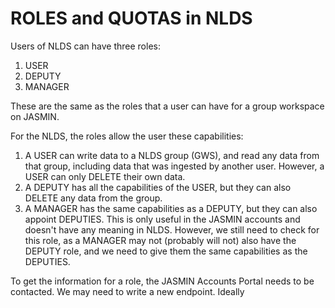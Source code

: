 ROLES and QUOTAS in NLDS
========================

Users of NLDS can have three roles:

1. USER
2. DEPUTY
3. MANAGER

These are the same as the roles that a user can have for a group workspace on JASMIN.

For the NLDS, the roles allow the user these capabilities:

1. A USER can write data to a NLDS group (GWS), and read any data from that group, including data that was ingested by another user.  However, a USER can only DELETE their own data.
2. A DEPUTY has all the capabilities of the USER, but they can also DELETE any data from the group.
3. A MANAGER has the same capabilities as a DEPUTY, but they can also appoint DEPUTIES.  This is only useful in the JASMIN accounts and doesn't have any meaning in NLDS.  However, we still need to check for this role, as a MANAGER may not (probably will not) also have the DEPUTY role, and we need to give them the same capabilities as the DEPUTIES.

To get the information for a role, the JASMIN Accounts Portal needs to be contacted.  We may need to write a new endpoint.  Ideally